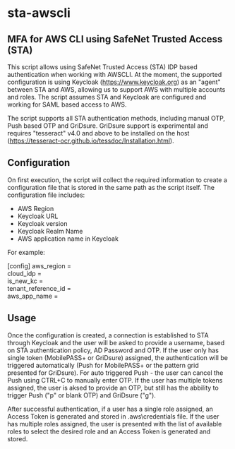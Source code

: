 # sta-awscli
## MFA for AWS CLI using SafeNet Trusted Access (STA)


This script allows using SafeNet Trusted Access (STA) IDP based authentication when working with AWSCLI. At the moment, the supported configuration is using Keycloak (https://www.keycloak.org) as an "agent" between STA and AWS, allowing us to support AWS with multiple accounts and roles. 
The script assumes STA and Keycloak are configured and working for SAML based access to AWS.

The script supports all STA authentication methods, including manual OTP, Push based OTP and GriDsure.
GriDsure support is experimental and requires "tesseract" v4.0 and above to be installed on the host (https://tesseract-ocr.github.io/tessdoc/Installation.html).

## Configuration

On first execution, the script will collect the required information to create a configuration file that is stored in the same path as the script itself. The configuration file includes:

- AWS Region
- Keycloak URL
- Keycloak version
- Keycloak Realm Name
- AWS application name in Keycloak

For example:

[config]
aws_region =  
cloud_idp =  
is_new_kc =  
tenant_reference_id =  
aws_app_name =  

## Usage

Once the configuration is created, a connection is established to STA through Keycloak and the user will be asked to provide a username, based on STA authentication policy, AD Password and OTP. If the user only has single token (MobilePASS+ or GriDsure) assigned, the authentication will be triggered automatically (Push for MobilePASS+ or the pattern grid presented for GriDsure). For auto triggered Push - the user can cancel the Push using CTRL+C to manually enter OTP.
If the user has multiple tokens assigned, the user is aksed to provide an OTP, but still has the abbility to trigger Push ("p" or blank OTP) and GriDsure ("g").

After successful  authentication, if a user has a single role assigned, an Access Token is generated and stored in .aws\credentials file. If the user has multiple roles assigned, the user is presented with the list of available roles to select the desired role and an Access Token is generated and stored.


